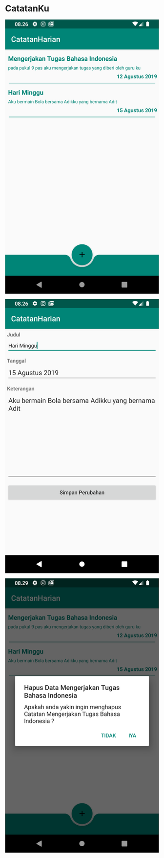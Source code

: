 # CatatanKu

![screenshot](app/src/main/res/Screenshot_1557797202.png)

![screenshot](app/src/main/res/Screenshot_1557797197.png)

![screenshot](app/src/main/res/Screenshot_1557797363.png)
